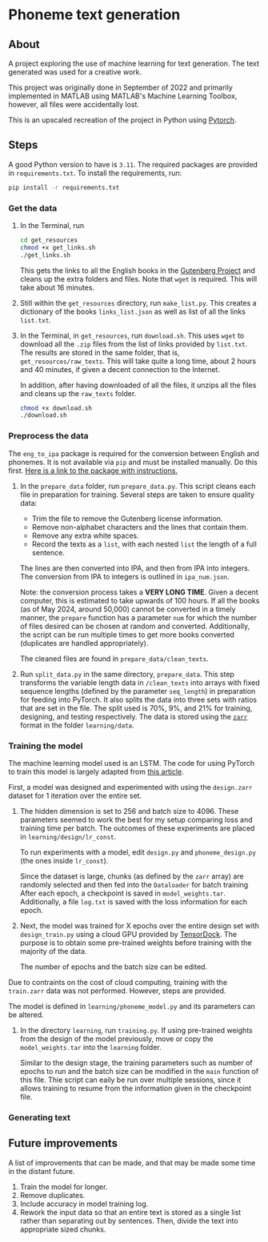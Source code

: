 
# Phoneme text generation

## About

A project exploring the use of machine learning for text generation.
The text generated was used for a creative work.

This project was originally done in September of 2022 and primarily implemented in MATLAB using MATLAB's Machine Learning Toolbox, however, all files were accidentally lost.

This is an upscaled recreation of the project in Python using [Pytorch](https://pytorch.org/).

## Steps

A good Python version to have is `3.11`.
The required packages are provided in `requirements.txt`.
To install the requirements, run:

   ```bash
   pip install -r requirements.txt
   ```

### Get the data

1. In the Terminal, run

    ```bash
    cd get_resources
    chmod +x get_links.sh
    ./get_links.sh
    ```

   This gets the links to all the English books in the [Gutenberg Project](https://www.gutenberg.org/) and cleans up the extra folders and files.
   Note that `wget` is required.
   This will take about 16 minutes.

2. Still within the `get_resources` directory, run `make_list.py`.
   This creates a dictionary of the books `links_list.json` as well as list of all the links `list.txt`.

3. In the Terminal, in `get_resources`, run `download.sh`.
   This uses `wget` to download all the `.zip` files from the list of links provided by `list.txt`.
   The results are stored in the same folder, that is, `get_resources/raw_texts`.
   This will take quite a long time, about 2 hours and 40 minutes, if given a decent connection to the Internet.

   In addition, after having downloaded of all the files, it unzips all the files and cleans up the `raw_texts` folder.

    ```bash
    chmod +x download.sh
    ./download.sh
    ```

### Preprocess the data

The `eng_to_ipa` package is required for the conversion between English and phonemes.
It is not available via `pip` and must be installed manually.
Do this first.
[Here is a link to the package with instructions.](https://github.com/mphilli/English-to-IPA)

1. In the `prepare_data` folder, run `prepare_data.py`.
   This script cleans each file in preparation for training.
   Several steps are taken to ensure quality data:
   - Trim the file to remove the Gutenberg license information.
   - Remove non-alphabet characters and the lines that contain them.
   - Remove any extra white spaces.
   - Record the texts as a `list`, with each nested `list` the length of a full sentence.

   The lines are then converted into IPA, and then from IPA into integers.
   The conversion from IPA to integers is outlined in `ipa_num.json`.

   Note: the conversion process takes a **VERY LONG TIME**.
   Given a decent computer, this is estimated to take upwards of 100 hours.
   If all the books (as of May 2024, around 50,000) cannot be converted in a timely manner, the `prepare` function has a parameter `num` for which the number of files desired can be chosen at random and converted.
   Additionally, the script can be run multiple times to get more books converted (duplicates are handled appropriately).

   The cleaned files are found in `prepare_data/clean_texts`.

2. Run `split_data.py` in the same directory, `prepare_data`.
   This step transforms the variable length data in `/clean_texts` into arrays with fixed sequence lengths (defined by the parameter `seq_length`) in preparation for feeding into PyTorch.
   It also splits the data into three sets with ratios that are set in the file.
   The split used is 70%, 9%, and 21% for training, designing, and testing respectively.
   The data is stored using the [`zarr`](https://zarr.readthedocs.io/en/stable/index.html) format in the folder `learning/data`.

### Training the model

The machine learning model used is an LSTM.
The code for using PyTorch to train this model is largely adapted from [this article](https://machinelearningmastery.com/text-generation-with-lstm-in-pytorch/).

First, a model was designed and experimented with using the `design.zarr` dataset for 1 iteration over the entire set.

1. The hidden dimension is set to 256 and batch size to 4096.
   These parameters seemed to work the best for my setup comparing loss and training time per batch.
   The outcomes of these experiments are placed in `learning/design/lr_const`.

   To run experiments with a model, edit `design.py` and `phoneme_design.py` (the ones inside `lr_const`).

   Since the dataset is large, chunks (as defined by the `zarr` array) are randomly selected and then fed into the `Dataloader` for batch training
   After each epoch, a checkpoint is saved in `model_weights.tar`.
   Additionally, a file `log.txt` is saved with the loss information for each epoch.

2. Next, the model was trained for X epochs over the entire design set with `design_train.py` using a cloud GPU provided by [TensorDock](https://www.tensordock.com/).
   The purpose is to obtain some pre-trained weights before training with the majority of the data.

   The number of epochs and the batch size can be edited.

Due to contraints on the cost of cloud computing, training with the `train.zarr` data was not performed.
However, steps are provided.

The model is defined in `learning/phoneme_model.py` and its parameters can be altered.

1. In the directory `learning`, run `training.py`.
   If using pre-trained weights from the design of the model previously, move or copy the `model_weights.tar` into the `learning` folder.

   Similar to the design stage, the training parameters such as number of epochs to run and the batch size can be modified in the `main` function of this file.
   Thie script can eaily be run over multiple sessions, since it allows training to resume from the information given in the checkpoint file.

### Generating text

## Future improvements

A list of improvements that can be made, and that may be made some time in the distant future.

1. Train the model for longer.
2. Remove duplicates.
3. Include accuracy in model training log.
4. Rework the input data so that an entire text is stored as a single list rather than separating out by sentences.
   Then, divide the text into appropriate sized chunks.
